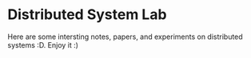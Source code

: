 # Distributed System Lab
Here are some intersting notes, papers, and experiments on distributed systems :D. 
Enjoy it :)
